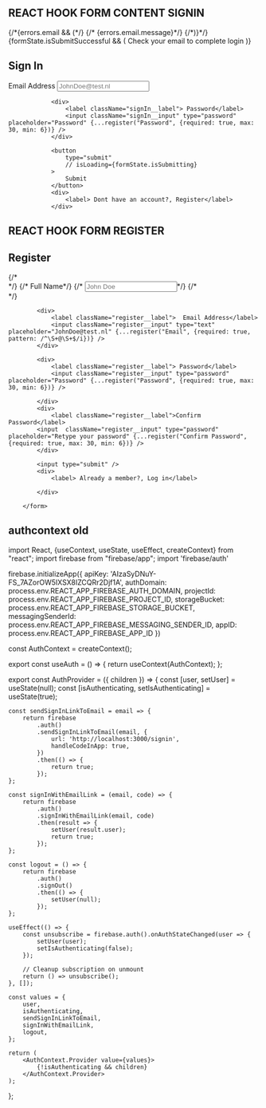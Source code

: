 ## REACT HOOK FORM CONTENT SIGNIN

<div className="signIn__container">
            {/*{errors.email && (*/}
            {/*    <span>{errors.email.message}</span>*/}
            {/*)}*/}
            {formState.isSubmitSuccessful && (
                <span>Check your email to complete login</span>
            )}
            <form onSubmit={handleSubmit(onSubmit)}>
                <h2 className="form-title">Sign In </h2>
                <div>
                    <label htmlFor="email" className="signIn__label">  Email Address</label>
                    <input className="signIn__input" type="text" ref={register()}  placeholder="JohnDoe@test.nl" {...register("Email", {required: true, pattern: /^\S+@\S+$/i})} />
                </div>

                <div>
                    <label className="signIn__label"> Password</label>
                    <input className="signIn__input" type="password" placeholder="Password" {...register("Password", {required: true, max: 30, min: 6})} />
                </div>

                <button
                    type="submit"
                    // isLoading={formState.isSubmitting}
                >
                    Submit
                </button>
                <div>
                    <label> Dont have an account?, Register</label>
                </div>


## REACT HOOK FORM REGISTER

 <form onSubmit={handleSubmit(onSubmit)}>
        <h2 className="form-title">Register </h2>
            {/*<div>*/}
            {/*    <label className="register__label">Full Name</label>*/}
            {/*    <input className="register__input" type="text" placeholder="John Doe" {...register("Full Name", {required: true})} />*/}
            {/*</div>*/}

            <div>
                <label className="register__label">  Email Address</label>
                <input className="register__input" type="text"  placeholder="JohnDoe@test.nl" {...register("Email", {required: true, pattern: /^\S+@\S+$/i})} />
            </div>

            <div>
                <label className="register__label"> Password</label>
                <input className="register__input" type="password"   placeholder="Password" {...register("Password", {required: true, max: 30, min: 6})} />

            </div>
            <div>
                <label className="register__label">Confirm Password</label>
            <input  className="register__input" type="password"  placeholder="Retype your password" {...register("Confirm Password", {required: true, max: 30, min: 6})} />
            </div>

            <input type="submit" />
            <div>
                <label> Already a member?, Log in</label>

            </div>

        </form>

## authcontext old

import React, {useContext, useState, useEffect, createContext}  from "react";
import firebase from "firebase/app";
import 'firebase/auth'


firebase.initializeApp({
apiKey: 'AIzaSyDNuY-FS_7AZorOW5IXSX8IZCQRr2Djf1A',
authDomain: process.env.REACT_APP_FIREBASE_AUTH_DOMAIN,
projectId: process.env.REACT_APP_FIREBASE_PROJECT_ID,
storageBucket: process.env.REACT_APP_FIREBASE_STORAGE_BUCKET,
messagingSenderId: process.env.REACT_APP_FIREBASE_MESSAGING_SENDER_ID,
appID: process.env.REACT_APP_FIREBASE_APP_ID
})

const AuthContext = createContext();

export const useAuth = () => {
return useContext(AuthContext);
};

export const AuthProvider = ({ children }) => {
const [user, setUser] = useState(null);
const [isAuthenticating, setIsAuthenticating] = useState(true);


    const sendSignInLinkToEmail = email => {
        return firebase
            .auth()
            .sendSignInLinkToEmail(email, {
                url: 'http://localhost:3000/signin',
                handleCodeInApp: true,
            })
            .then(() => {
                return true;
            });
    };

    const signInWithEmailLink = (email, code) => {
        return firebase
            .auth()
            .signInWithEmailLink(email, code)
            .then(result => {
                setUser(result.user);
                return true;
            });
    };

    const logout = () => {
        return firebase
            .auth()
            .signOut()
            .then(() => {
                setUser(null);
            });
    };

    useEffect(() => {
        const unsubscribe = firebase.auth().onAuthStateChanged(user => {
            setUser(user);
            setIsAuthenticating(false);
        });

        // Cleanup subscription on unmount
        return () => unsubscribe();
    }, []);

    const values = {
        user,
        isAuthenticating,
        sendSignInLinkToEmail,
        signInWithEmailLink,
        logout,
    };

    return (
        <AuthContext.Provider value={values}>
            {!isAuthenticating && children}
        </AuthContext.Provider>
    );
};


